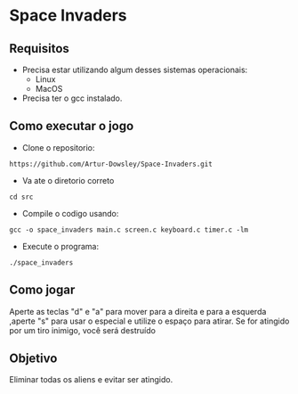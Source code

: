 # Space Invaders

## Requisitos
- Precisa estar utilizando algum desses sistemas operacionais:
   - Linux
   - MacOS
- Precisa ter o gcc instalado.

## Como executar o jogo

- Clone o repositorio:
```
https://github.com/Artur-Dowsley/Space-Invaders.git
```

- Va ate o diretorio correto

```
cd src
```

- Compile o codigo  usando:
```
gcc -o space_invaders main.c screen.c keyboard.c timer.c -lm 
```
- Execute o programa: 
```
./space_invaders
```


## Como jogar

Aperte as teclas "d" e "a" para mover para a direita e para a esquerda ,aperte "s" para usar o especial e utilize o espaço para atirar.
Se for atingido por um tiro inimigo, você será destruído


## Objetivo

Eliminar todas os aliens e evitar ser atingido.
